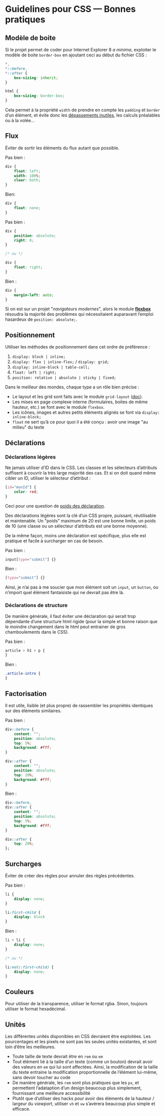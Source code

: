 # Guidelines pour CSS — Bonnes pratiques

## Modèle de boite

Si le projet permet de coder pour Internet Explorer 8 *a minima*, exploiter le modèle de boite `border-box` en ajoutant ceci au début du fichier CSS :

```css
*,
*::before,
*::after {
	box-sizing: inherit;
}

html {
	box-sizing: border-box;
}
```

Cela permet à la propriété `width` de prendre en compte les `padding` et `border` d’un élément, et évite donc les [dépassements inutiles](http://codepen.io/EmmanuelBeziat/pen/ryhaC), les calculs préalables ou à la volée…

## Flux

Éviter de sortir les éléments du flux autant que possible.

Pas bien :
```css
div {
	float: left;
	width: 100%;
	clear: both;
}
```

Bien:
```css
div {
	float: none;
}
```

Pas bien :
```css
div {
	position: absolute;
	right: 0;
}

/* ou */

div {
	float: right;
}
```

Bien :
```css
div {
	margin-left: auto;
}
```

Si on est sur un projet "*navigateurs modernes*", alors le module [**flexbox**](https://developer.mozilla.org/fr/docs/Web/CSS/Disposition_flexbox_CSS/Utilisation_des_flexbox_en_CSS) résoudra la majorité des problèmes qui nécessitaient auparavant l’emploi hasardeux de `position: absolute;`.


## Positionnement

Utiliser les méthodes de positionnement dans cet ordre de préférence :

1. `display: block | inline;`
2. `display: flex | inline-flex;` / `display: grid;`
3. `display: inline-block | table-cell;`
4. `float: left | right;`
5. `position: relative | absolute | sticky | fixed;`

Dans le meilleur des mondes, chaque type a un rôle bien précise :

* Le layout et les grid sont faits avec le module `grid-layout` ([doc](https://developer.mozilla.org/fr/docs/Web/CSS/CSS_Grid_Layout)).
* Les mises en page complexe interne (formulaires, boites de même hauteur, etc.) se font avec le module `flexbox`.
* Les icônes, images et autres petits éléments alignés se font via `display: inline-block;`
* `float` ne sert qu’à ce pour quoi il a été conçu : avoir une image "au milieu" du texte

## Déclarations

### Déclarations légères

Ne jamais utiliser d’ID dans le CSS. Les classes et les sélecteurs d’attributs suffisent à couvrir la très large majorité des cas. Et si on doit quand même cibler un ID, utiliser le sélecteur d’attribut :

```css
[id="monId"] {
	color: red;
}
```

Ceci pour une question de [poids des déclaration](https://www.emmanuelbeziat.com/blog/principes-du-css-poids-des-declarations/).

Des déclarations légères sont la clé d’un CSS propre, puissant, réutilisable et maintenable. Un "poids" maximum de 20 est une bonne limite, un poids de 10 (une classe ou un sélecteur d’attributs est une bonne moyenne).

De la même façon, moins une déclaration est spécifique, plus elle est pratique et facile à surcharger en cas de besoin.

Pas bien :
```css
input[type="submit"] {}
```

Bien :
```css
[type="submit"] {}
```

Ainsi, je n’ai pas à me soucier que mon élément soit un `input`, un `button`, ou n’import quel élément fantaisiste qui ne devrait pas être là.

### Déclarations de structure

De manière générale, il faut éviter une déclaration qui serait trop dépendante d’une structure html rigide (pour la simple et bonne raison que le moindre changement dans le html peut entrainer de gros chamboulements dans le CSS).

Pas bien :
```css
article > h1 + p {
}
```

Bien :
```css
.article-intro {
}
```

## Factorisation

Il est utile, lisible (et plus propre) de rassembler les propriétés identiques sur des éléments similaires.

Pas bien :
```css
div::before {
	content: "";
	position: absolute;
	top: 5%;
	background: #fff;
}

div::after {
	content: "";
	position: absolute;
	top: 20%;
	background: #fff;
}
```

Bien :
```css
div::before,
div::after {
	content: "";
	position: absolute;
	top: 5%;
	background: #fff;
}

div::after {
	top: 20%;
};
```

## Surcharges

Éviter de créer des règles pour annuler des règles précédentes.

Pas bien :
```css
li {
	display: none;
}

li:first-child {
	display: block
}
```

Bien :
```css
li + li {
	display: none;
}

/* ou */

li:not(:first-child) {
	display: none;
}
```

## Couleurs

Pour utiliser de la transparence, utiliser le format rgba. Sinon, toujours utiliser le format hexadécimal.

## Unités

Les différentes unités disponibles en CSS devraient être exploitées. Les pourcentages et les pixels ne sont pas les seules unités existantes, et sont loin d’être les meilleures.

* Toute taille de texte devrait être en `rem` ou `em`
* Tout élément lié à la taille d’un texte (comme un bouton) devrait avoir des valeurs en `em` qui lui sont affectées. Ainsi, la modification de la taille du texte entraine la modification proportionnelle de l’élément lui-même, sans devoir toucher au code
* De manière générale, les `rem` sont plus pratiques que les `px`, et permettent l’adataption d’un design beaucoup plus simplement, fournissant une meilleure accessibilité
* Plutôt que d’utiliser des hacks pour avoir des éléments de la hauteur / largeur du *viewport*, utiliser `vh` et `vw` s’avèrera beaucoup plus simple et efficace.
